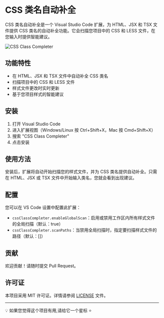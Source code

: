 # CSS 类名自动补全

CSS 类名自动补全是一个 Visual Studio Code 扩展，为 HTML、JSX 和 TSX 文件提供 CSS 类名的自动补全功能。它会扫描您项目中的 CSS 和 LESS 文件，在您输入时提供智能建议。

![CSS Class Completer](./css-class-completer.gif)

## 功能特性

- 在 HTML、JSX 和 TSX 文件中自动补全 CSS 类名
- 扫描项目中的 CSS 和 LESS 文件
- 样式文件更改时实时更新
- 基于您项目样式的智能建议

## 安装

1. 打开 Visual Studio Code
2. 进入扩展视图（Windows/Linux 按 Ctrl+Shift+X，Mac 按 Cmd+Shift+X）
3. 搜索 "CSS Class Completer"
4. 点击安装

## 使用方法

安装后，扩展将自动开始扫描您的样式文件，并为 CSS 类名提供自动补全。只需在 HTML、JSX 或 TSX 文件中开始输入类名，您就会看到出现建议。

## 配置

您可以在 VS Code 设置中配置此扩展：

- `cssClassCompleter.enableGlobalScan`：启用或禁用工作区内所有样式文件的全局扫描（默认：true）
- `cssClassCompleter.scanPaths`：当禁用全局扫描时，指定要扫描样式文件的路径（默认：[]）

## 贡献

欢迎贡献！请随时提交 Pull Request。

## 许可证

本项目采用 MIT 许可证。详情请参阅 [LICENSE](LICENSE) 文件。

---

💡 如果您觉得这个项目有用,请给它一个星标 ⭐️
